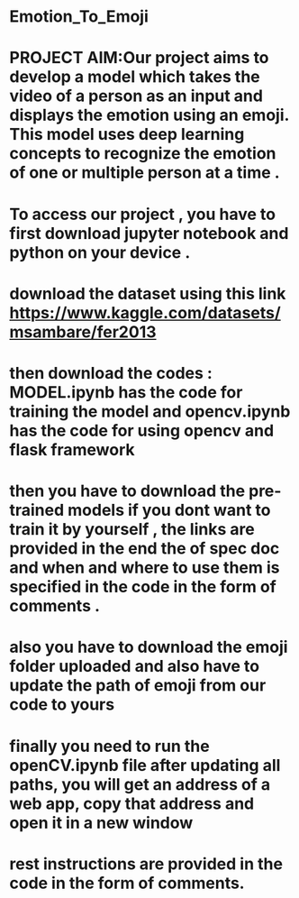 # Emotion_To_Emoji
# PROJECT AIM:Our project aims to develop a model which takes the video of a person as an input and displays the emotion using an emoji. This model uses deep learning concepts to recognize the emotion of one or multiple person at a time .
# To access our project , you have to first download jupyter notebook and python on your device .
# download the dataset using this link  https://www.kaggle.com/datasets/msambare/fer2013 
# then download the codes : MODEL.ipynb has the code for training the model and opencv.ipynb has the code for using opencv and flask framework
# then you have to download the pre-trained models if you dont want to train it by yourself , the links are provided in the end the of spec doc and when and where to use them is specified in the code in the form of comments .
# also you have to download the emoji folder uploaded and also have to update the path of emoji from our code to yours
# finally you need to run the openCV.ipynb file after updating all paths, you will get an address of a web app, copy that address and open it in a new window
# rest instructions are provided in the code in the form of comments.
